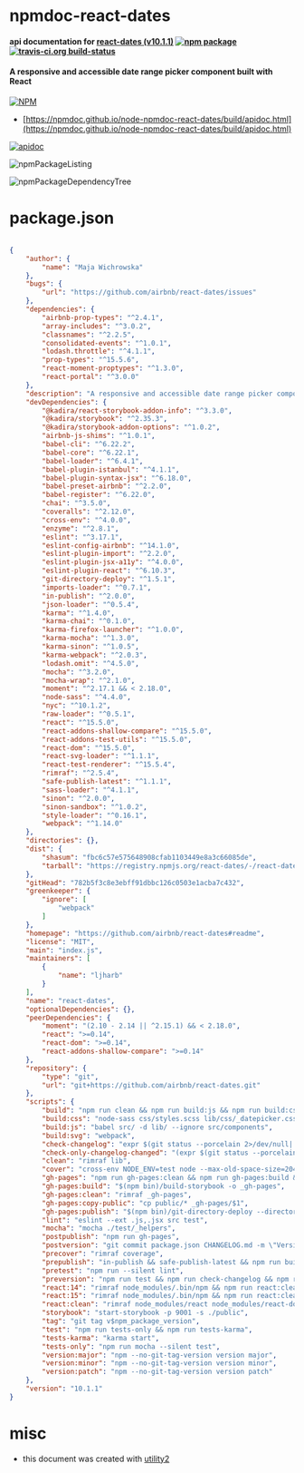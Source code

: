 # npmdoc-react-dates

#### api documentation for  [react-dates (v10.1.1)](https://github.com/airbnb/react-dates#readme)  [![npm package](https://img.shields.io/npm/v/npmdoc-react-dates.svg?style=flat-square)](https://www.npmjs.org/package/npmdoc-react-dates) [![travis-ci.org build-status](https://api.travis-ci.org/npmdoc/node-npmdoc-react-dates.svg)](https://travis-ci.org/npmdoc/node-npmdoc-react-dates)

#### A responsive and accessible date range picker component built with React

[![NPM](https://nodei.co/npm/react-dates.png?downloads=true&downloadRank=true&stars=true)](https://www.npmjs.com/package/react-dates)

- [https://npmdoc.github.io/node-npmdoc-react-dates/build/apidoc.html](https://npmdoc.github.io/node-npmdoc-react-dates/build/apidoc.html)

[![apidoc](https://npmdoc.github.io/node-npmdoc-react-dates/build/screenCapture.buildCi.browser.%252Ftmp%252Fbuild%252Fapidoc.html.png)](https://npmdoc.github.io/node-npmdoc-react-dates/build/apidoc.html)

![npmPackageListing](https://npmdoc.github.io/node-npmdoc-react-dates/build/screenCapture.npmPackageListing.svg)

![npmPackageDependencyTree](https://npmdoc.github.io/node-npmdoc-react-dates/build/screenCapture.npmPackageDependencyTree.svg)



# package.json

```json

{
    "author": {
        "name": "Maja Wichrowska"
    },
    "bugs": {
        "url": "https://github.com/airbnb/react-dates/issues"
    },
    "dependencies": {
        "airbnb-prop-types": "^2.4.1",
        "array-includes": "^3.0.2",
        "classnames": "^2.2.5",
        "consolidated-events": "^1.0.1",
        "lodash.throttle": "^4.1.1",
        "prop-types": "^15.5.6",
        "react-moment-proptypes": "^1.3.0",
        "react-portal": "^3.0.0"
    },
    "description": "A responsive and accessible date range picker component built with React",
    "devDependencies": {
        "@kadira/react-storybook-addon-info": "^3.3.0",
        "@kadira/storybook": "^2.35.3",
        "@kadira/storybook-addon-options": "^1.0.2",
        "airbnb-js-shims": "^1.0.1",
        "babel-cli": "^6.22.2",
        "babel-core": "^6.22.1",
        "babel-loader": "^6.4.1",
        "babel-plugin-istanbul": "^4.1.1",
        "babel-plugin-syntax-jsx": "^6.18.0",
        "babel-preset-airbnb": "^2.2.0",
        "babel-register": "^6.22.0",
        "chai": "^3.5.0",
        "coveralls": "^2.12.0",
        "cross-env": "^4.0.0",
        "enzyme": "^2.8.1",
        "eslint": "^3.17.1",
        "eslint-config-airbnb": "^14.1.0",
        "eslint-plugin-import": "^2.2.0",
        "eslint-plugin-jsx-a11y": "^4.0.0",
        "eslint-plugin-react": "^6.10.3",
        "git-directory-deploy": "^1.5.1",
        "imports-loader": "^0.7.1",
        "in-publish": "^2.0.0",
        "json-loader": "^0.5.4",
        "karma": "^1.4.0",
        "karma-chai": "^0.1.0",
        "karma-firefox-launcher": "^1.0.0",
        "karma-mocha": "^1.3.0",
        "karma-sinon": "^1.0.5",
        "karma-webpack": "^2.0.3",
        "lodash.omit": "^4.5.0",
        "mocha": "^3.2.0",
        "mocha-wrap": "^2.1.0",
        "moment": "^2.17.1 && < 2.18.0",
        "node-sass": "^4.4.0",
        "nyc": "^10.1.2",
        "raw-loader": "^0.5.1",
        "react": "^15.5.0",
        "react-addons-shallow-compare": "^15.5.0",
        "react-addons-test-utils": "^15.5.0",
        "react-dom": "^15.5.0",
        "react-svg-loader": "^1.1.1",
        "react-test-renderer": "^15.5.4",
        "rimraf": "^2.5.4",
        "safe-publish-latest": "^1.1.1",
        "sass-loader": "^4.1.1",
        "sinon": "^2.0.0",
        "sinon-sandbox": "^1.0.2",
        "style-loader": "^0.16.1",
        "webpack": "^1.14.0"
    },
    "directories": {},
    "dist": {
        "shasum": "fbc6c57e575648908cfab1103449e8a3c66085de",
        "tarball": "https://registry.npmjs.org/react-dates/-/react-dates-10.1.1.tgz"
    },
    "gitHead": "782b5f3c8e3ebff91dbbc126c0503e1acba7c432",
    "greenkeeper": {
        "ignore": [
            "webpack"
        ]
    },
    "homepage": "https://github.com/airbnb/react-dates#readme",
    "license": "MIT",
    "main": "index.js",
    "maintainers": [
        {
            "name": "ljharb"
        }
    ],
    "name": "react-dates",
    "optionalDependencies": {},
    "peerDependencies": {
        "moment": "(2.10 - 2.14 || ^2.15.1) && < 2.18.0",
        "react": ">=0.14",
        "react-dom": ">=0.14",
        "react-addons-shallow-compare": ">=0.14"
    },
    "repository": {
        "type": "git",
        "url": "git+https://github.com/airbnb/react-dates.git"
    },
    "scripts": {
        "build": "npm run clean && npm run build:js && npm run build:css && npm run build:svg",
        "build:css": "node-sass css/styles.scss lib/css/_datepicker.css",
        "build:js": "babel src/ -d lib/ --ignore src/components",
        "build:svg": "webpack",
        "check-changelog": "expr $(git status --porcelain 2>/dev/null| grep \"^\\s*M.*CHANGELOG.md\" | wc -l) >/dev/null || (echo 'Please edit CHANGELOG.md' && exit 1)",
        "check-only-changelog-changed": "(expr $(git status --porcelain 2>/dev/null| grep -v \"CHANGELOG.md\" | wc -l) >/dev/null && echo 'Only CHANGELOG.md may have uncommitted changes' && exit 1) || exit 0",
        "clean": "rimraf lib",
        "cover": "cross-env NODE_ENV=test node --max-old-space-size=2048 $(which nyc) npm run mocha test",
        "gh-pages": "npm run gh-pages:clean && npm run gh-pages:build && npm run gh-pages:copy-public && npm run gh-pages:publish",
        "gh-pages:build": "$(npm bin)/build-storybook -o _gh-pages",
        "gh-pages:clean": "rimraf _gh-pages",
        "gh-pages:copy-public": "cp public/* _gh-pages/$1",
        "gh-pages:publish": "$(npm bin)/git-directory-deploy --directory _gh-pages",
        "lint": "eslint --ext .js,.jsx src test",
        "mocha": "mocha ./test/_helpers",
        "postpublish": "npm run gh-pages",
        "postversion": "git commit package.json CHANGELOG.md -m \"Version $npm_package_version\" && npm run tag && git push && git push --tags && npm publish --registry=https://registry.npmjs.org/",
        "precover": "rimraf coverage",
        "prepublish": "in-publish && safe-publish-latest && npm run build || not-in-publish",
        "pretest": "npm run --silent lint",
        "preversion": "npm run test && npm run check-changelog && npm run check-only-changelog-changed",
        "react:14": "rimraf node_modules/.bin/npm && npm run react:clean && npm i react@0.14 react-dom@0.14 react-addons-test-utils@0.14",
        "react:15": "rimraf node_modules/.bin/npm && npm run react:clean && npm i react@15 react-dom@15 react-addons-test-utils@15",
        "react:clean": "rimraf node_modules/react node_modules/react-dom node_modules/react-addons-test-utils",
        "storybook": "start-storybook -p 9001 -s ./public",
        "tag": "git tag v$npm_package_version",
        "test": "npm run tests-only && npm run tests-karma",
        "tests-karma": "karma start",
        "tests-only": "npm run mocha --silent test",
        "version:major": "npm --no-git-tag-version version major",
        "version:minor": "npm --no-git-tag-version version minor",
        "version:patch": "npm --no-git-tag-version version patch"
    },
    "version": "10.1.1"
}
```



# misc
- this document was created with [utility2](https://github.com/kaizhu256/node-utility2)
